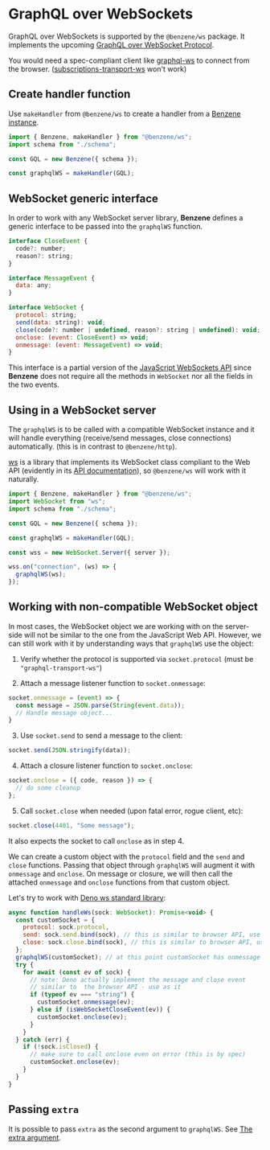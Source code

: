 # GraphQL over WebSockets

GraphQL over WebSockets is supported by the `@benzene/ws` package. It implements the upcoming [GraphQL over WebSocket Protocol](https://github.com/enisdenjo/graphql-ws/blob/master/PROTOCOL.md).

You would need a spec-compliant client like [graphql-ws](https://github.com/enisdenjo/graphql-ws#use-the-client) to connect from the browser. ([subscriptions-transport-ws](https://github.com/apollographql/subscriptions-transport-ws) won't work)

## Create handler function

Use `makeHandler` from `@benzene/ws` to create a handler from a [Benzene instance](/reference/benzene).

```js
import { Benzene, makeHandler } from "@benzene/ws";
import schema from "./schema";

const GQL = new Benzene({ schema });

const graphqlWS = makeHandler(GQL);
```

## WebSocket generic interface

In order to work with any WebSocket server library, **Benzene** defines a generic interface to be passed into the `graphqlWS` function.

```js
interface CloseEvent {
  code?: number;
  reason?: string;
}

interface MessageEvent {
  data: any;
}

interface WebSocket {
  protocol: string;
  send(data: string): void;
  close(code?: number | undefined, reason?: string | undefined): void;
  onclose: (event: CloseEvent) => void;
  onmessage: (event: MessageEvent) => void;
}
```

This interface is a partial version of the [JavaScript WebSockets API](https://developer.mozilla.org/en-US/docs/Web/API/WebSocket) since **Benzene** does not require all the methods in `WebSocket` nor all the fields in the two events.

## Using in a WebSocket server

The `graphqlWS` is to be called with a compatible WebSocket instance and it will handle everything (receive/send messages, close connections) automatically. (this is in contrast to `@benzene/http`).

[ws](https://github.com/websockets/ws) is a library that implements its WebSocket class compliant to the Web API (evidently in its [API documentation](https://github.com/websockets/ws/blob/master/doc/ws.md#class-websocket)), so `@benzene/ws` will work with it naturally.

```js
import { Benzene, makeHandler } from "@benzene/ws";
import WebSocket from "ws";
import schema from "./schema";

const GQL = new Benzene({ schema });

const graphqlWS = makeHandler(GQL);

const wss = new WebSocket.Server({ server });

wss.on("connection", (ws) => {
  graphqlWS(ws);
});
```

## Working with non-compatible WebSocket object

In most cases, the WebSocket object we are working with on the server-side will not be similar to the one from the JavaScript Web API. However, we can still work with it by understanding ways that `graphqlWS` use the object:

1) Verify whether the protocol is supported via `socket.protocol` (must be `"graphql-transport-ws"`)

2) Attach a message listener function to `socket.onmessage`:

```js
socket.onmessage = (event) => {
  const message = JSON.parse(String(event.data));
  // Handle message object...
}
```

3) Use `socket.send` to send a message to the client:

```js
socket.send(JSON.stringify(data));
```

4) Attach a closure listener function to `socket.onclose`:

```js
socket.onclose = ({ code, reason }) => {
  // do some cleanup
};
```

5) Call `socket.close` when needed (upon fatal error, rogue client, etc):

```js
socket.close(4401, "Some message");
```

It also expects the socket to call `onclose` as in step 4.

We can create a custom object with the `protocol` field and the `send` and `close` functions. Passing that object through `graphqlWS` will augment it with `onmessage` and `onclose`. On message or closure, we will then call the attached `onmessage` and `onclose` functions from that custom object.

Let's try to work with [Deno ws standard library](https://deno.land/std@0.84.0/ws):

```js
async function handleWs(sock: WebSocket): Promise<void> {
  const customSocket = {
    protocol: sock.protocol,
    send: sock.send.bind(sock), // this is similar to browser API, use as it
    close: sock.close.bind(sock), // this is similar to browser API, use as it
  };
  graphqlWS(customSocket); // at this point customSocket has onmessage and onclose
  try {
    for await (const ev of sock) {
      // note: Deno actually implement the message and close event
      // similar to  the browser API - use as it
      if (typeof ev === "string") {
        customSocket.onmessage(ev);
      } else if (isWebSocketCloseEvent(ev)) {
        customSocket.onclose(ev);
      }
    }
  } catch (err) {
    if (!sock.isClosed) {
      // make sure to call onclose even on error (this is by spec)
      customSocket.onclose(ev);
    }
  }
}
```

## Passing `extra`

It is possible to pass `extra` as the second argument to `graphqlWS`. See [The extra argument](http://localhost:3000/reference/packages#the-extra-argument).